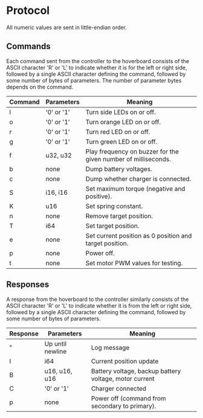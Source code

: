 # Protocol

All numeric values are sent in little-endian order.

## Commands

Each command sent from the controller to the hoverboard consists of the ASCII character 'R' or 'L'
to indicate whether it is for the left or right side, followed by a single ASCII character defining
the command, followed by some number of bytes of parameters. The number of parameter bytes depends
on the command.

| Command | Parameters | Meaning                                                        |
| ------- | ---------- | -------------------------------------------------------------- |
| l       | '0' or '1' | Turn side LEDs on or off.                                      |
| o       | '0' or '1' | Turn orange LED on or off.                                     |
| r       | '0' or '1' | Turn red LED on or off.                                        |
| g       | '0' or '1' | Turn green LED on or off.                                      |
| f       | u32, u32   | Play frequency on buzzer for the given number of milliseconds. |
| b       | none       | Dump battery voltages.                                         |
| c       | none       | Dump whether charger is connected.                             |
| S       | i16, i16   | Set maximum torque (negative and positive).                    |
| K       | u16        | Set spring constant.                                           |
| n       | none       | Remove target position.                                        |
| T       | i64        | Set target position.                                           |
| e       | none       | Set current position as 0 position and target position.        |
| p       | none       | Power off.                                                     |
| t       | none       | Set motor PWM values for testing.                              |

## Responses

A response from the hoverboard to the controller similarly consists of the ASCII character 'R' or
'L' to indicate whether it is from the left or right side, followed by a single ASCII character
defining the command, followed by some number of bytes of parameters.

| Response | Parameters       | Meaning                                                |
| -------- | ---------------- | ------------------------------------------------------ |
| "        | Up until newline | Log message                                            |
| I        | i64              | Current position update                                |
| B        | u16, u16, u16    | Battery voltage, backup battery voltage, motor current |
| C        | '0' or '1'       | Charger connected                                      |
| p        | none             | Power off (command from secondary to primary).         |
